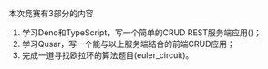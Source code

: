 本次竞赛有3部分的内容

1. 学习Deno和TypeScript，写一个简单的CRUD REST服务端应用()；
2. 学习Qusar，写一个能与以上服务端结合的前端CRUD应用；
3. 完成一道寻找欧拉环的算法题目(euler_circuit)。
